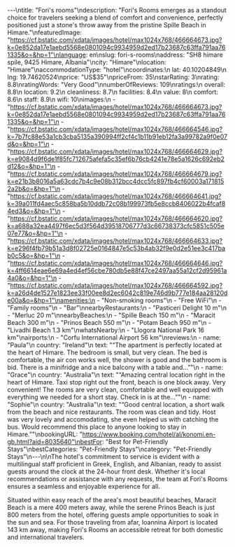 ---\ntitle: "Fori's rooms"\ndescription: "Fori's Rooms emerges as a standout choice for travelers seeking a blend of comfort and convenience, perfectly positioned just a stone's throw away from the pristine Spille Beach in Himare."\nfeaturedImage: "https://cf.bstatic.com/xdata/images/hotel/max1024x768/466664673.jpg?k=0e852da17e1aebd5568e0801094c9934959d2ed17b23687c63ffa791aa761335&o=&hp=1"\nlanguage: en\nslug: fori-s-rooms\naddress: "SH8 himare spile, 9425 Himare, Albania"\ncity: "Himare"\nlocation: "Himare"\naccommodationType: "hotel"\ncoordinates:\n  lat: 40.10204849\n  lng: 19.74620524\nprice: "US$35"\npriceFrom: 35\nstarRating: 3\nrating: 8.8\nratingWords: "Very Good"\nnumberOfReviews: 109\nratings:\n  overall: 8.8\n  location: 9.2\n  cleanliness: 8.7\n  facilities: 8.4\n  value: 8\n  comfort: 8.6\n  staff: 8.9\n  wifi: 10\nimages:\n  - "https://cf.bstatic.com/xdata/images/hotel/max1024x768/466664673.jpg?k=0e852da17e1aebd5568e0801094c9934959d2ed17b23687c63ffa791aa761335&o=&hp=1"\n  - "https://cf.bstatic.com/xdata/images/hotel/max1024x768/466664546.jpg?k=7b7fc88e53a1cb3cba5135a390994ff2cf4c1b11b91eb12fa3a99782a9f0e07d&o=&hp=1"\n  - "https://cf.bstatic.com/xdata/images/hotel/max1024x768/466664629.jpg?k=e9084d9f6de1f85fc712675afefa5c35ef6b76cb4241e78e5a1626c692eb2d12&o=&hp=1"\n  - "https://cf.bstatic.com/xdata/images/hotel/max1024x768/466664679.jpg?k=e21b3b8016a5a63cdc7b4c9e08b312bcc4dcc5fc897fb4cf60003a1718152a2b&o=&hp=1"\n  - "https://cf.bstatic.com/xdata/images/hotel/max1024x768/466664641.jpg?k=39a011fd4aec5c858ba5b10ddb72c08b199973fb5e8ccb8406022b4fcaf84ed3&o=&hp=1"\n  - "https://cf.bstatic.com/xdata/images/hotel/max1024x768/466664620.jpg?k=a688a32ea4497f6ec5d3f564d39518706777d3c66738373cfc5851c505e07e77&o=&hp=1"\n  - "https://cf.bstatic.com/xdata/images/hotel/max1024x768/466664633.jpg?k=e296f4fb79b51a3d8f02725e0164847e5c53b4ab32f9e0d2e51ee3c417bab0c5&o=&hp=1"\n  - "https://cf.bstatic.com/xdata/images/hotel/max1024x768/466664646.jpg?k=4ff6614eae6e69a4ed4ef56cbe780db5e88f47ce2497aa55a12cf2d95961a4a0&o=&hp=1"\n  - "https://cf.bstatic.com/xdata/images/hotel/max1024x768/466664592.jpg?k=a26d4de1527e1823ee33f00ee8d2ec6042c819e746d9b777e184aa28120de00a&o=&hp=1"\namenities:\n  - "Non-smoking rooms"\n  - "Free WiFi"\n  - "Family rooms"\n  - "Bar"\nnearbyRestaurants:\n  - "Pasticeri Delight 10 m"\n  - "Merluc 20 m"\nnearbyBeaches:\n  - "Spille Beach 150 m"\n  - "Maracit Beach 300 m"\n  - "Prinos Beach 550 m"\n  - "Potam Beach 950 m"\n  - "Livadhi Beach 1.3 km"\nwhatsNearby:\n  - "Llogora National Park 16 km"\nairports:\n  - "Corfu International Airport 56 km"\nreviews:\n  - name: "Paula"\n    country: "Ireland"\n    text: "“The apartment is perfectly located at the heart of Himare. The bedroom is small, but very clean. The bed is comfortable, the air con works well, the shower is good and the bathroom is bid. There is a minifridge and a nice balcony with a table and...”"\n  - name: "Grace"\n    country: "Australia"\n    text: "“Amazing central location right in the heart of Himare. Taxi stop right out the front, beach is one block away. Very convenient! The rooms are very clean, comfortable and well equipped with everything we needed for a short stay. Check in is at the...”"\n  - name: "Sophie"\n    country: "Australia"\n    text: "“Good central location, a short walk from the beach and nice restaurants. The room was clean and tidy. Host was very lovely and accomodating, she even helped us with catching the bus. Would recommend this place to anyone looking to stay in Himare.”"\nbookingURL: "https://www.booking.com/hotel/al/konomi.en-gb.html?aid=8035640"\nbestFor: "Best for Pet-Friendly Stays"\nbestCategories: "Pet-Friendly Stays"\ncategory: "Pet-Friendly Stays"\n---\n\nThe hotel's commitment to service is evident with a multilingual staff proficient in Greek, English, and Albanian, ready to assist guests around the clock at the 24-hour front desk. Whether it's local recommendations or assistance with any requests, the team at Fori's Rooms ensures a seamless and enjoyable experience for all.

Situated within easy reach of the area's most beautiful beaches, Maracit Beach is a mere 400 meters away, while the serene Prinos Beach is just 800 meters from the hotel, offering guests ample opportunities to soak in the sun and sea. For those traveling from afar, Ioannina Airport is located 143 km away, making Fori's Rooms an accessible retreat for both domestic and international travelers.